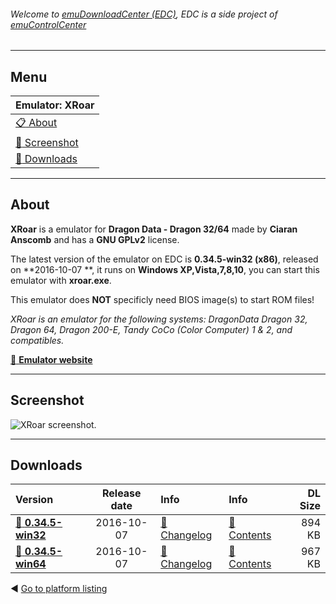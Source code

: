 ###### Welcome to [emuDownloadCenter (EDC)](https://github.com/PhoenixInteractiveNL/emuDownloadCenter/wiki/), EDC is a side project of [emuControlCenter](https://github.com/PhoenixInteractiveNL/emuControlCenter/wiki/)
***
## Menu
| **Emulator: XRoar** |
|:---------|
| [:clipboard: About](#about) |
| [:sunrise: Screenshot](#screenshot) |
| [:floppy_disk: Downloads](#downloads) |
***
## About
**XRoar** is a emulator for **Dragon Data - Dragon 32/64** made by **Ciaran Anscomb** and has a **GNU GPLv2** license.

The latest version of the emulator on EDC is **0.34.5-win32 (x86)**, released on **2016-10-07 **, it runs on **Windows XP,Vista,7,8,10**, you can start this emulator with **xroar.exe**.

This emulator does **NOT** specificly need BIOS image(s) to start ROM files!

_XRoar is an emulator for the following systems: DragonData Dragon 32, Dragon 64, Dragon 200-E, Tandy CoCo (Color Computer) 1 & 2, and compatibles._

[:link: **Emulator website**](http://www.6809.org.uk/xroar/)
***
## Screenshot
![](https://raw.githubusercontent.com/PhoenixInteractiveNL/emuDownloadCenter/master/hooks/xroar/screen.jpg "XRoar screenshot.")
***
## Downloads
| Version  | Release date  | Info       | Info       | DL Size    |
|:---------|:-------------:|:-----------|:-----------|-----------:|
| [:floppy_disk: **0.34.5-win32**](https://github.com/PhoenixInteractiveNL/edc-repo0003/raw/master/xroar/0.34.5-win32.7z) | 2016-10-07 | [:page_facing_up: Changelog](https://github.com/PhoenixInteractiveNL/edc-repo0003/blob/master/xroar/0.34.5-win32_changelog.txt) | [:mag_right: Contents](https://github.com/PhoenixInteractiveNL/edc-repo0003/blob/master/xroar/0.34.5-win32_contents.txt) | 894 KB |
| [:floppy_disk: **0.34.5-win64**](https://github.com/PhoenixInteractiveNL/edc-repo0003/raw/master/xroar/0.34.5-win64.7z) | 2016-10-07 | [:page_facing_up: Changelog](https://github.com/PhoenixInteractiveNL/edc-repo0003/blob/master/xroar/0.34.5-win64_changelog.txt) | [:mag_right: Contents](https://github.com/PhoenixInteractiveNL/edc-repo0003/blob/master/xroar/0.34.5-win64_contents.txt) | 967 KB |

:arrow_backward: [Go to platform listing](https://github.com/PhoenixInteractiveNL/emuDownloadCenter/wiki/EDC-Platform-List)
